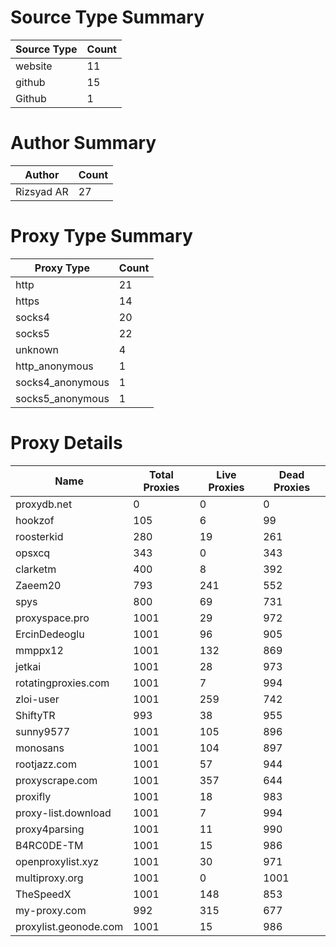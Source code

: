 # Source Type Summary

| Source Type | Count |
|-------------|-------|
| website | 11 |
| github | 15 |
| Github | 1 |


# Author Summary

| Author | Count |
|--------|-------|
| Rizsyad AR | 27 |


# Proxy Type Summary

| Proxy Type | Count |
|------------|-------|
| http | 21 |
| https | 14 |
| socks4 | 20 |
| socks5 | 22 |
| unknown | 4 |
| http_anonymous | 1 |
| socks4_anonymous | 1 |
| socks5_anonymous | 1 |


# Proxy Details

| Name | Total Proxies | Live Proxies | Dead Proxies |
|------|---------------|--------------|---------------|
| proxydb.net | 0 | 0 | 0 |
| hookzof | 105 | 6 | 99 |
| roosterkid | 280 | 19 | 261 |
| opsxcq | 343 | 0 | 343 |
| clarketm | 400 | 8 | 392 |
| Zaeem20 | 793 | 241 | 552 |
| spys | 800 | 69 | 731 |
| proxyspace.pro | 1001 | 29 | 972 |
| ErcinDedeoglu | 1001 | 96 | 905 |
| mmppx12 | 1001 | 132 | 869 |
| jetkai | 1001 | 28 | 973 |
| rotatingproxies.com | 1001 | 7 | 994 |
| zloi-user | 1001 | 259 | 742 |
| ShiftyTR | 993 | 38 | 955 |
| sunny9577 | 1001 | 105 | 896 |
| monosans | 1001 | 104 | 897 |
| rootjazz.com | 1001 | 57 | 944 |
| proxyscrape.com | 1001 | 357 | 644 |
| proxifly | 1001 | 18 | 983 |
| proxy-list.download | 1001 | 7 | 994 |
| proxy4parsing | 1001 | 11 | 990 |
| B4RC0DE-TM | 1001 | 15 | 986 |
| openproxylist.xyz | 1001 | 30 | 971 |
| multiproxy.org | 1001 | 0 | 1001 |
| TheSpeedX | 1001 | 148 | 853 |
| my-proxy.com | 992 | 315 | 677 |
| proxylist.geonode.com | 1001 | 15 | 986 |
